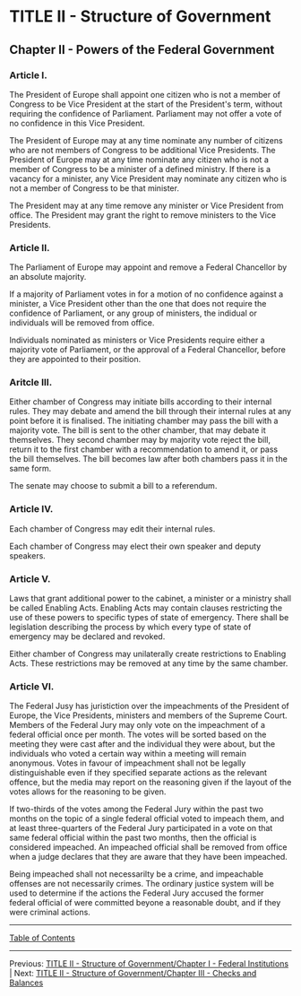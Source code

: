 # TITLE II - Structure of Government

## Chapter II - Powers of the Federal Government

### Article I. 
The President of Europe shall appoint one citizen who is not a member of Congress to be Vice President at the start of the President's term, without requiring the confidence of Parliament. Parliament may not offer a vote of no confidence in this Vice President.

The President of Europe may at any time nominate any number of citizens who are not members of Congress to be additional Vice Presidents. 
The President of Europe may at any time nominate any citizen who is not a member of Congress to be a minister of a defined ministry. If there is a vacancy for a minister, any Vice President may nominate any citizen who is not a member of Congress to be that minister.

The President may at any time remove any minister or Vice President from office. The President may grant the right to remove ministers to the Vice Presidents. 

### Article II. 
The Parliament of Europe may appoint and remove a Federal Chancellor by an absolute majority. 

If a majority of Parliament votes in for a motion of no confidence against a minister, a Vice President other than the one that does not require the confidence of Parliament, or any group of ministers, the indidual or individuals will be removed from office.

Individuals nominated as ministers or Vice Presidents require either a majority vote of Parliament, or the approval of a Federal Chancellor, before they are appointed to their position.

### Aritcle III.
Either chamber of Congress may initiate bills according to their internal rules. They may debate and amend the bill through their internal rules at any point before it is finalised. The initiating chamber may pass the bill with a majority vote. The bill is sent to the other chamber, that may debate it themselves. They second chamber may by majority vote reject the bill, return it to the first chamber with a recommendation to amend it, or pass the bill themselves. The bill becomes law after both chambers pass it in the same form.

The senate may choose to submit a bill to a referendum.

### Article IV.
Each chamber of Congress may edit their internal rules. 

Each chamber of Congress may elect their own speaker and deputy speakers.

### Article V.
Laws that grant additional power to the cabinet, a minister or a ministry shall be called Enabling Acts. 
Enabling Acts may contain clauses restricting the use of these powers to specific types of state of emergency. There shall be legislation describing the process by which every type of state of emergency may be declared and revoked.

Either chamber of Congress may unilaterally create restrictions to Enabling Acts. These restrictions may be removed at any time by the same chamber.


### Article VI.
The Federal Jusy has juristiction over the impeachments of the President of Europe, the Vice Presidents, ministers and members of the Supreme Court. Members of the Federal Jury may only vote on the impeachment of a federal official once per month. The votes will be sorted based on the meeting they were cast after and the individual they were about, but the individuals who voted a certain way within a meeting will remain anonymous. Votes in favour of impeachment shall not be legally distinguishable even if they specified separate actions as the relevant offence, but the media may report on the reasoning given if the layout of the votes allows for the reasoning to be given. 

If two-thirds of the votes among the Federal Jury within the past two months on the topic of a single federal official voted to impeach them, and at least three-quarters of the Federal Jury participated in a vote on that same federal official within the past two months, then the official is considered impeached. An impeached official shall be removed from office when a judge declares that they are aware that they have been impeached. 

Being impeached shall not necessarilty be a crime, and impeachable offenses are not necessarily crimes. The ordinary justice system will be used to determine if the actions the Federal Jury accused the former federal official of were committed beyone a reasonable doubt, and if they were criminal actions. 

---

[Table of Contents](TABLE_OF_CONTENTS.md)

---
Previous: [TITLE II - Structure of Government/Chapter I - Federal Institutions](TITLE_2_CH_1.md) | Next: [TITLE II - Structure of Government/Chapter III - Checks and Balances](TITLE_2_CH_3.md) 
